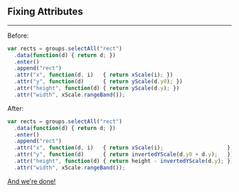 ## Fixing Attributes

***

Before:

```javascript
var rects = groups.selectAll("rect")
  .data(function(d) { return d; })
  .enter()
  .append("rect")
  .attr("x", function(d, i)   { return xScale(i); })
  .attr("y", function(d)      { return yScale(d.y0); })
  .attr("height", function(d) { return yScale(d.y); })
  .attr("width", xScale.rangeBand());
```

After:

```javascript
var rects = groups.selectAll("rect")
  .data(function(d) { return d; })
  .enter()
  .append("rect")
  .attr("x", function(d, i)   { return xScale(i);                    })
  .attr("y", function(d)      { return invertedYScale(d.y0 + d.y);   })
  .attr("height", function(d) { return height - invertedYScale(d.y); })
  .attr("width", xScale.rangeBand());
```

[And we're done!](http://boulder-denver-d3-vis.github.io/stack-example)
